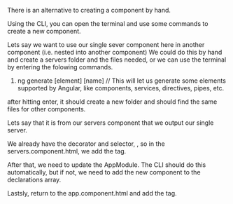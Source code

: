 There is an alternative to creating a component by hand.

Using the CLI, you can open the terminal and use some commands to create a new component.

Lets say we want to use our single sever component here in another component (i.e. nested into another component) We could do this by hand and create a servers folder and the files needed, or we can use the terminal by entering the folowing commands.

1. ng generate [element] [name] // This will let us generate some elements supported by Angular, like components, services, directives, pipes, etc.

after hitting enter, it should create a new folder and should find the same files for other components.

Lets say that it is from our servers component that we output our single server.

  We already have the decorator and selector, <app-server>, so in the servers.component.html, we add the <app-server> tag.
  
  After that, we need to update the AppModule. The CLI should do this automatically, but if not, we need to add the new component to the declarations array.

  Lastsly, return to the app.component.html and add the <app-servers> tag.